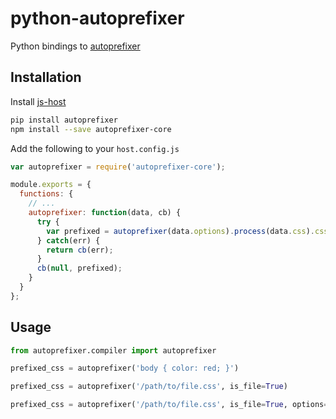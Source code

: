 # python-autoprefixer

Python bindings to [autoprefixer](https://github.com/postcss/autoprefixer)

Installation
------------

Install [js-host](https://github.com/markfinger/python-js-host)

```bash
pip install autoprefixer
npm install --save autoprefixer-core
```

Add the following to your `host.config.js`

```javascript
var autoprefixer = require('autoprefixer-core');

module.exports = {
  functions: {
    // ...
    autoprefixer: function(data, cb) {
      try {
        var prefixed = autoprefixer(data.options).process(data.css).css;
      } catch(err) {
        return cb(err);
      }
      cb(null, prefixed);
    }
  }
};
```


Usage
-----

```python
from autoprefixer.compiler import autoprefixer

prefixed_css = autoprefixer('body { color: red; }')

prefixed_css = autoprefixer('/path/to/file.css', is_file=True)

prefixed_css = autoprefixer('/path/to/file.css', is_file=True, options={'browsers': ['> 1%', 'IE 7']})
```
